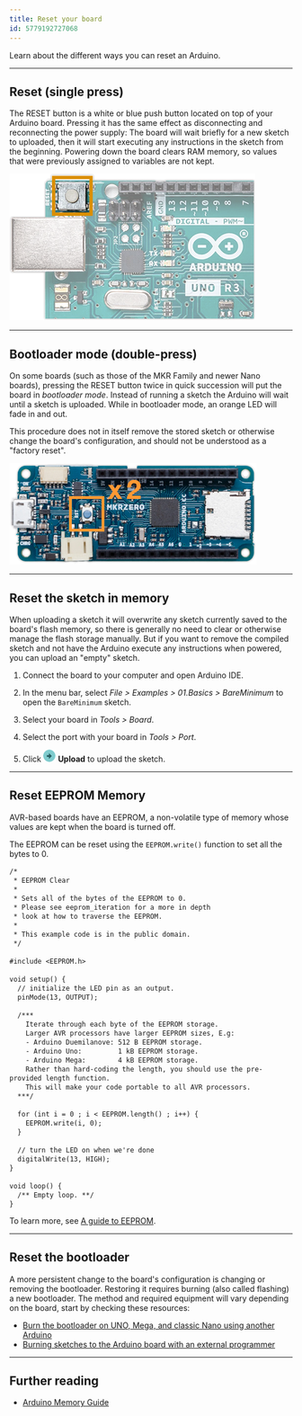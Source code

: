 ```yaml
---
title: Reset your board
id: 5779192727068
---
```


Learn about the different ways you can reset an Arduino.

---

## Reset (single press)

The RESET button is a white or blue push button located on top of your Arduino board. Pressing it has the same effect as disconnecting and reconnecting the power supply: The board will wait briefly for a new sketch to uploaded, then it will start executing any instructions in the sketch from the beginning. Powering down the board clears RAM memory, so values that were previously assigned to variables are not kept.

![The RESET button on Arduino UNO R3.](img/uno-reset-button.png)

---

## Bootloader mode (double-press)

On some boards (such as those of the MKR Family and newer Nano boards), pressing the RESET button twice in quick succession will put the board in _bootloader mode_. Instead of running a sketch the Arduino will wait until a sketch is uploaded. While in bootloader mode, an orange LED will fade in and out.

This procedure does not in itself remove the stored sketch or otherwise change the board's configuration, and should not be understood as a "factory reset".

![The RESET button on Arduino Zero with an "x2" label graphic.](img/zero-reset-button-double.png)

---

## Reset the sketch in memory

When uploading a sketch it will overwrite any sketch currently saved to the board's flash memory, so there is generally no need to clear or otherwise manage the flash storage manually. But if you want to remove the compiled sketch and not have the Arduino execute any instructions when powered, you can upload an "empty" sketch.

1. Connect the board to your computer and open Arduino IDE.

2. In the menu bar, select _File > Examples > 01.Basics > BareMinimum_ to open the `BareMinimum` sketch.

3. Select your board in _Tools > Board_.

4. Select the port with your board in _Tools > Port_.

5. Click ![The Upload button in Arduino IDE.](img/symbol_upload.png) **Upload** to upload the sketch.

---

## Reset EEPROM Memory

AVR-based boards have an EEPROM, a non-volatile type of memory whose values are kept when the board is turned off.

The EEPROM can be reset using the `EEPROM.write()` function to set all the bytes to 0.

```arduino
/*
 * EEPROM Clear
 *
 * Sets all of the bytes of the EEPROM to 0.
 * Please see eeprom_iteration for a more in depth
 * look at how to traverse the EEPROM.
 *
 * This example code is in the public domain.
 */

#include <EEPROM.h>

void setup() {
  // initialize the LED pin as an output.
  pinMode(13, OUTPUT);

  /***
    Iterate through each byte of the EEPROM storage.
    Larger AVR processors have larger EEPROM sizes, E.g:
    - Arduino Duemilanove: 512 B EEPROM storage.
    - Arduino Uno:         1 kB EEPROM storage.
    - Arduino Mega:        4 kB EEPROM storage.
    Rather than hard-coding the length, you should use the pre-provided length function.
    This will make your code portable to all AVR processors.
  ***/

  for (int i = 0 ; i < EEPROM.length() ; i++) {
    EEPROM.write(i, 0);
  }

  // turn the LED on when we're done
  digitalWrite(13, HIGH);
}

void loop() {
  /** Empty loop. **/
}
```

To learn more, see [A guide to EEPROM](https://docs.arduino.cc/learn/programming/eeprom-guide).

---

## Reset the bootloader

A more persistent change to the board's configuration is changing or removing the bootloader. Restoring it requires burning (also called flashing) a new bootloader. The method and required equipment will vary depending on the board, start by checking these resources:

* [Burn the bootloader on UNO, Mega, and classic Nano using another Arduino](https://support.arduino.cc/hc/en-us/articles/4841602539164-Burn-the-bootloader-on-UNO-Mega-and-classic-Nano-using-another-Arduino)
* [Burning sketches to the Arduino board with an external programmer](https://docs.arduino.cc/hacking/software/Programmer)

---

## Further reading

* [Arduino Memory Guide](https://docs.arduino.cc/learn/programming/memory-guide#measuring-memory-usage-in-arduino-boards)
